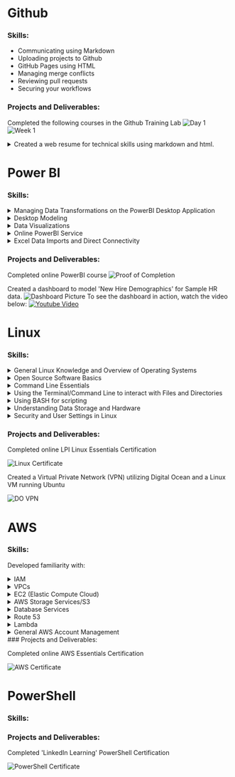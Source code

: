 # Github 
### Skills:
- Communicating using Markdown
- Uploading projects to Github
- GitHub Pages using HTML
- Managing merge conflicts
- Reviewing pull requests
- Securing your workflows

### Projects and Deliverables:
Completed the following courses in the Github Training Lab
![Day 1](https://raw.githubusercontent.com/czehentner98/Technical-Skills-Resume/master/Screen%20Shot%202019-09-30%20at%208.49.46%20PM.png)
![Week 1](https://raw.githubusercontent.com/czehentner98/Technical-Skills-Resume/master/Screen%20Shot%202019-09-30%20at%208.50.11%20PM.png)
<details>
<summary>Created a web resume for technical skills using markdown and html.</summary>
  This leveraged different skills such as html programming, uploading and inserting images, and commiting updates to the master branch. Most of my focus in creating this template was placed on taking the Jekyll template and customizing it. Github has a set of standard themes for webpages, so I was able to find the html file for the "architect" theme and make personal changes from there such as: adding my headshot and personal information to the sidebar, changing the default header (my repository name) to a customized title and subtitle, and formatting text within the body of the page. 
  
   The biggest issue I ran into was getting the headshot image to appear on the page. It was my understanding that in order to get an image to appear in Github, I would have to have the image in my repository and format the source based on its location within my repository. After several failed attempts at getting this to work, I tried adding the web address of the image as the source and the picture began showing up on my page. 
</details>


# Power BI
### Skills:
<details>
<summary>Managing Data Transformations on the PowerBI Desktop Application</summary>
  -
</details>  
<details>
<summary>Desktop Modeling</summary>
  -giuiguho
</details> 
<details>
<summary>Data Visualizations</summary>
  
  - Developed familiarity with creating standard graphs and charts as well as PowerBI specific graphics like waterfalls and funnel charts.
  
  - Adding filters/slicers to change reports
  
  - Showing max, min, trends, averages, and forecasts
  
  - Drilling down to look at data visuals in a hierarchy
</details>  
<details>
<summary>Online PowerBI Service</summary>
  
  - Used 'Quick Insight Generators. PowerBI uses algorithms to look for significant trends and facts within data.
  
  - Pinning visuals from one dashboard to another and embedding media sources and text via widgets.
  
  - Organizing navigation pane using featured/favorite dashboards and filtering dashboard based on who created it.
  
  - Exposure to setting alerts to track data changes and using the 'Admin Portal' to track user usage.
</details>  
<details>
<summary>Excel Data Imports and Direct Connectivity</summary>
  -hviyvyv
</details> 

### Projects and Deliverables:
Completed online PowerBI course
![Proof of Completion](https://raw.githubusercontent.com/czehentner98/Technical-Skills-Resume/master/Proof%20of%20PowerBI%20Completion.png)

Created a dashboard to model 'New Hire Demographics' for Sample HR data.
![Dashboard Picture](https://raw.githubusercontent.com/czehentner98/Technical-Skills-Resume/master/HR%20Dashboard.png)
To see the dashboard in action, watch the video below:
[![Youtube Video](https://i.ytimg.com/vi/gQOR47AbiPs/hqdefault.jpg)](https://www.youtube.com/watch?v=gQOR47AbiPs&feature=youtu.be)

# Linux
### Skills:
<details>
<summary>General Linux Knowledge and Overview of Operating Systems</summary>
  -
</details>  
<details>
<summary>Open Source Software Basics</summary>
  -
</details> 
<details>
<summary>Command Line Essentials</summary>
  - 
</details>  
<details>
<summary>Using the Terminal/Command Line to interact with Files and Directories</summary>
  - 
</details>  
<details>
<summary>Using BASH for scripting</summary>
  -
</details> 
<details>
<summary>Understanding Data Storage and Hardware</summary>
  -
</details> 
<details>
<summary>Security and User Settings in Linux</summary>
  -
</details> 

### Projects and Deliverables:
Completed online LPI Linux Essentials Certification

![Linux Certificate](https://github.com/czehentner98/Technical-Skills-Resume/blob/master/Linux%20Certificate.PNG?raw=true)

Created a Virtual Private Network (VPN) utilizing Digital Ocean and a Linux VM running Ubuntu

![DO VPN](https://raw.githubusercontent.com/czehentner98/Technical-Skills-Resume/master/Digital%20Ocean%20VPN.png)

# AWS
### Skills:
Developed familiarity with:
<details>
<summary>IAM</summary>
  - IAM allows you to create user accounts to use the same aws services with you. The five main steps to activate IAM are: deleting root access keys, activating multi-factor authentication key on the root account, create individual IAM users and designate permissions/access on the basis of what they need, use groups to assign permissions, and apply a password policy
</details>  
<details>
<summary>VPCs</summary>
  -  A VPC is a private subsection of AWS that you control and put resources into. This is the equivalent of having your own private facebook profile (others can only access it if you give them access). Your VPC also provides internet to AWS. NACL (Network Access Control Lists) are essentially user defined "firewalls" where the user defined the rules for inbound and outbound traffic to the VPC.
</details> 
<details>
<summary>EC2 (Elastic Compute Cloud)</summary>
  -  EC2 creates a vm desktop computer within AWS, allowing you to launch as many or as few virtual servers as you need, configure security, and manage storage. To launch an EC2 Instance INCLUDE STEPS HERE
</details>  
<details>
<summary>AWS Storage Services/S3</summary>
  - S3 is an online bulk storage service that allows the stored items to be accessed from any device. Objects are stored in S3 buckets, and files can be created and stored in these buckets to help organize objects. To decrease latency, choose the region closest to you for your bucket. S3 also allows object versioning and lifecycle management.
</details>  
<details>
<summary>Database Services</summary>
  -  AWS offers two services for the creation of databases: RDS (based on SQL) and DynamoDB (not based on SQL). RDS Databases are stored on private subnets, but ssh tunneling allows EC2 instances to connect these databases to the internet so they can be used. 
</details> 
<details>
<summary>Route 53</summary>
  - Can register a domain name via the AWS DNS server.
</details> 
<details>
<summary>Lambda</summary>
  - Creates application code without having to run on a server. Will eventually replace EC2 instances.
</details> 
<details>
<summary>General AWS Account Management</summary>
  -SNS lets users create their own "topics" to receive notifications about; whenever a specified event occurs, an email or text message can be sent to any user who subscribes to the SNS messages. AWS also offers several account management tools like CloudWatch and CloudTrail. CloudWatch makes monitoring AWS resources easy by calculating useful metrics for service usage and these metrics can in turn be used to trigger actions, like alarms.
</details> 
### Projects and Deliverables:

Completed online AWS Essentials Certification

![AWS Certificate](https://github.com/czehentner98/Technical-Skills-Resume/blob/master/AWS%20Certificate.PNG?raw=true)

# PowerShell
### Skills:
### Projects and Deliverables:

Completed 'LinkedIn Learning' PowerShell Certification

![PowerShell Certificate](https://raw.githubusercontent.com/czehentner98/Technical-Skills-Resume/master/PowerShell%20Training.png)

